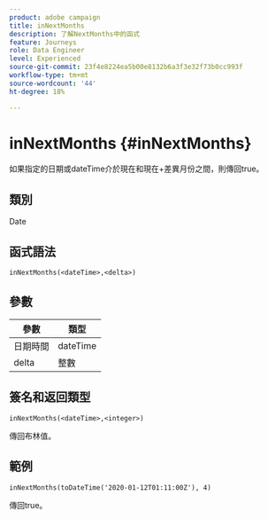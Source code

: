 ```yaml
---
product: adobe campaign
title: inNextMonths
description: 了解NextMonths中的函式
feature: Journeys
role: Data Engineer
level: Experienced
source-git-commit: 23f4e8224ea5b00e8132b6a3f3e32f73b0cc993f
workflow-type: tm+mt
source-wordcount: '44'
ht-degree: 18%

---
```


# inNextMonths {#inNextMonths}

如果指定的日期或dateTime介於現在和現在+差異月份之間，則傳回true。

## 類別

Date

## 函式語法

`inNextMonths(<dateTime>,<delta>)`

## 參數

| 參數 | 類型 |
|-----------|------------------|
| 日期時間 | dateTime |
| delta | 整數 |

## 簽名和返回類型

`inNextMonths(<dateTime>,<integer>)`

傳回布林值。

## 範例

`inNextMonths(toDateTime('2020-01-12T01:11:00Z'), 4)`

傳回true。
